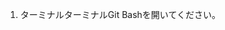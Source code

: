1. <span class="platform-mac">ターミナル</span><span class="platform-linux">ターミナル</span><span class="platform-windows">Git Bash</span>を開いてください。
